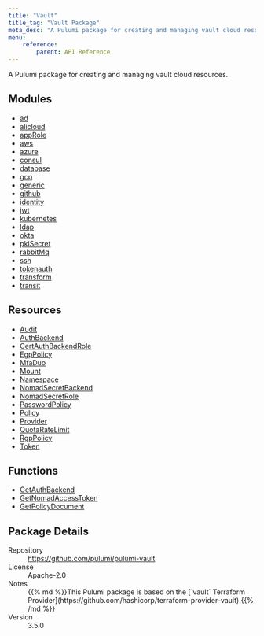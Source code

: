 ```yaml
---
title: "Vault"
title_tag: "Vault Package"
meta_desc: "A Pulumi package for creating and managing vault cloud resources."
menu:
    reference:
        parent: API Reference
---
```


<!-- WARNING: this file was generated by Pulumi Docs Generator. -->
<!-- Do not edit by hand unless you're certain you know what you are doing! -->

A Pulumi package for creating and managing vault cloud resources.

<h2 id="modules">Modules</h2>
<ul class="api">
    <li><a href="ad/" title="ad"><span class="symbol module"></span>ad</a></li>
    <li><a href="alicloud/" title="alicloud"><span class="symbol module"></span>alicloud</a></li>
    <li><a href="approle/" title="appRole"><span class="symbol module"></span>appRole</a></li>
    <li><a href="aws/" title="aws"><span class="symbol module"></span>aws</a></li>
    <li><a href="azure/" title="azure"><span class="symbol module"></span>azure</a></li>
    <li><a href="consul/" title="consul"><span class="symbol module"></span>consul</a></li>
    <li><a href="database/" title="database"><span class="symbol module"></span>database</a></li>
    <li><a href="gcp/" title="gcp"><span class="symbol module"></span>gcp</a></li>
    <li><a href="generic/" title="generic"><span class="symbol module"></span>generic</a></li>
    <li><a href="github/" title="github"><span class="symbol module"></span>github</a></li>
    <li><a href="identity/" title="identity"><span class="symbol module"></span>identity</a></li>
    <li><a href="jwt/" title="jwt"><span class="symbol module"></span>jwt</a></li>
    <li><a href="kubernetes/" title="kubernetes"><span class="symbol module"></span>kubernetes</a></li>
    <li><a href="ldap/" title="ldap"><span class="symbol module"></span>ldap</a></li>
    <li><a href="okta/" title="okta"><span class="symbol module"></span>okta</a></li>
    <li><a href="pkisecret/" title="pkiSecret"><span class="symbol module"></span>pkiSecret</a></li>
    <li><a href="rabbitmq/" title="rabbitMq"><span class="symbol module"></span>rabbitMq</a></li>
    <li><a href="ssh/" title="ssh"><span class="symbol module"></span>ssh</a></li>
    <li><a href="tokenauth/" title="tokenauth"><span class="symbol module"></span>tokenauth</a></li>
    <li><a href="transform/" title="transform"><span class="symbol module"></span>transform</a></li>
    <li><a href="transit/" title="transit"><span class="symbol module"></span>transit</a></li>
</ul>

<h2 id="resources">Resources</h2>
<ul class="api">
    <li><a href="audit" title="Audit"><span class="symbol resource"></span>Audit</a></li>
    <li><a href="authbackend" title="AuthBackend"><span class="symbol resource"></span>AuthBackend</a></li>
    <li><a href="certauthbackendrole" title="CertAuthBackendRole"><span class="symbol resource"></span>CertAuthBackendRole</a></li>
    <li><a href="egppolicy" title="EgpPolicy"><span class="symbol resource"></span>EgpPolicy</a></li>
    <li><a href="mfaduo" title="MfaDuo"><span class="symbol resource"></span>MfaDuo</a></li>
    <li><a href="mount" title="Mount"><span class="symbol resource"></span>Mount</a></li>
    <li><a href="namespace" title="Namespace"><span class="symbol resource"></span>Namespace</a></li>
    <li><a href="nomadsecretbackend" title="NomadSecretBackend"><span class="symbol resource"></span>NomadSecretBackend</a></li>
    <li><a href="nomadsecretrole" title="NomadSecretRole"><span class="symbol resource"></span>NomadSecretRole</a></li>
    <li><a href="passwordpolicy" title="PasswordPolicy"><span class="symbol resource"></span>PasswordPolicy</a></li>
    <li><a href="policy" title="Policy"><span class="symbol resource"></span>Policy</a></li>
    <li><a href="provider" title="Provider"><span class="symbol resource"></span>Provider</a></li>
    <li><a href="quotaratelimit" title="QuotaRateLimit"><span class="symbol resource"></span>QuotaRateLimit</a></li>
    <li><a href="rgppolicy" title="RgpPolicy"><span class="symbol resource"></span>RgpPolicy</a></li>
    <li><a href="token" title="Token"><span class="symbol resource"></span>Token</a></li>
</ul>

<h2 id="functions">Functions</h2>
<ul class="api">
    <li><a href="getauthbackend" title="GetAuthBackend"><span class="symbol function"></span>GetAuthBackend</a></li>
    <li><a href="getnomadaccesstoken" title="GetNomadAccessToken"><span class="symbol function"></span>GetNomadAccessToken</a></li>
    <li><a href="getpolicydocument" title="GetPolicyDocument"><span class="symbol function"></span>GetPolicyDocument</a></li>
</ul>

<h2 id="package-details">Package Details</h2>
<dl class="package-details">
	<dt>Repository</dt>
	<dd><a href="https://github.com/pulumi/pulumi-vault">https://github.com/pulumi/pulumi-vault</a></dd>
	<dt>License</dt>
	<dd>Apache-2.0</dd>
	<dt>Notes</dt>
	<dd>{{% md %}}This Pulumi package is based on the [`vault` Terraform Provider](https://github.com/hashicorp/terraform-provider-vault).{{% /md %}}</dd>
	<dt>Version</dt>
	<dd>3.5.0</dd>
</dl>

